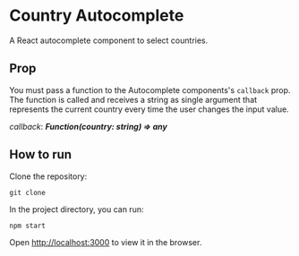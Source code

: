 # Country Autocomplete

A React autocomplete component to select countries.

## Prop

You must pass a function to the Autocomplete components's `callback` prop. The function is called and receives a string as single argument that represents the current country every time the user changes the input value.

*callback*: ***Function(country: string) => any***

## How to run

Clone the repository:

`git clone `

In the project directory, you can run:

`npm start`

Open [http://localhost:3000](http://localhost:3000) to view it in the browser.
